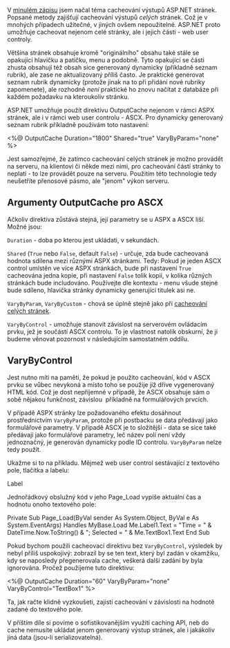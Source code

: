 <!-- dcterms:identifier = aspnetcz#6 -->
<!-- dcterms:title = ASP.NET caching pro mírně pokročilé: Ukládání částí stránky -->
<!-- dcterms:abstract = V minulém zápisu jsem načal téma cacheování výstupů ASP.NET stránek. Popsané metody zajišťují cacheování výstupů celých stránek. Což je v mnohých případech užitečné, v jiných ovšem nepoužitelné. ASP.NET proto umožňuje cacheovat nejenom celé stránky, ale i jejich části - web user controly. -->
<!-- np9:categoryId = 1 -->
<!-- x4w:category = Tipy, triky -->
<!-- np9:authorId = 1 -->
<!-- np9:authorEmail = michal.valasek@altairis.cz -->
<!-- dcterms:creator = Michal Altair Valášek -->
<!-- dcterms:created = 2005-01-06T06:40:36.86+01:00 -->
<!-- dcterms:dateAccepted = 2005-01-06T06:40:36.86+01:00 -->

V [minulém zápisu](/entry/article-20050105.aspx) jsem načal téma cacheování výstupů ASP.NET stránek. Popsané metody zajišťují cacheování výstupů <em>celých</em> stránek. Což je v mnohých případech užitečné, v jiných ovšem nepoužitelné. ASP.NET proto umožňuje cacheovat nejenom celé stránky, ale i jejich části - web user controly.

Většina stránek obsahuje kromě "originálního" obsahu také stále se opakující hlavičku a patičku, menu a podobně. Tyto opakující se části zhusta obsahují též obsah sice generovaný dynamicky (příkladně seznam rubrik), ale zase ne aktualizovaný příliš často. Je praktické generovat seznam rubrik dynamicky (protože jinak na to při přidání nové rubriky zapomenete), ale rozhodně <em>není</em> praktické ho znovu načítat z databáze při každém požadavku na kteroukoliv stránku.

ASP.NET umožňuje použít direktivu OutputCache nejenom v rámci ASPX stránek, ale i v rámci web user controlu - ASCX. Pro dynamicky generovaný seznam rubrik příkladně používám toto nastavení:

<%@ OutputCache Duration="1800" Shared="true" VaryByParam="none" %>

Jest samozřejmé, že zatímco cacheování celých stránek je možno provádět na serveru, na klientovi či někde mezi nimi, pro cacheování částí stránky to neplatí - to lze provádět pouze na serveru. Použitím této technologie tedy neušetříte přenosové pásmo, ale "jenom" výkon serveru.
 <h2>Argumenty OutputCache pro ASCX</h2> 

Ačkoliv direktiva zůstává stejná, její parametry se u ASPX a ASCX liší. Možné jsou:

`Duration` - doba po kterou jest ukládati, v sekundách.

`Shared` (`True` nebo `False`, default `False`) - určuje, zda bude cacheovaná hodnota sdílena mezi různými ASPX stránkami. Tedy: Pokud je jeden ASCX control umístěn ve více ASPX stránkách, bude při nastavení `True` cacheována jedna kopie, při nastavení `False` tolik kopií, v kolika různých stránkách bude includováno. Používejte dle kontextu - menu všude stejné bude sdíleno, hlavička stránky dynamicky generující titulek asi ne.

`VaryByParam`, `VaryByCustom` - chová se úplně stejně jako při [cacheování celých stránek](/entry/article-20050105.aspx).

`VaryByControl` - umožňuje stanovit závislost na serverovém ovládacím prvku, jež je součástí ASCX controlu. To je vlastnost natolik obskurní, že jí budeme věnovat pozornost v následujícím samostatném oddílu.
 <h2>VaryByControl</h2> 

Jest nutno míti na paměti, že pokud je použito cacheování, kód v ASCX prvku se vůbec nevykoná a místo toho se použije již dříve vygenerovaný HTML kód. Což je dost nepříjemné v případě, že ASCX obsahuje sám o sobě nějakou funkčnost, závislou  příkladně na formulářových prvcích.

V případě ASPX stránky lze požadovaného efektu dosáhnout prostřednictvím `VaryByParam`, protože při postbacku se data předávají jako formulářové parametry. V případě ASCX je to složitější - data se sice také předávají jako formulářové parametry, leč název polí není vždy jednoznačný, je generován dynamicky podle ID controlu. `VaryByParam` nelze tedy použít.

Ukažme si to na příkladu. Mějmež web user control sestávající z textového pole, tlačítka a labelu:

<p> <asp:textbox id="TextBox1" runat="server"></asp:textbox> <asp:button id="Button1" runat="server" text="Button"></asp:button> </p> <p> <asp:label id="Label1" runat="server">Label</asp:label> </p> 

Jednořádkový obslužný kód v jeho Page_Load vypíše aktuální čas a hodnotu onoho textového pole:

Private Sub Page_Load(ByVal sender As System.Object, ByVal e As System.EventArgs) Handles MyBase.Load Me.Label1.Text = "Time = " & DateTime.Now.ToString() & "; Selected = " & Me.TextBox1.Text End Sub

Pokud bychom použili cacheovací direktivu bez `VaryByControl`, výsledek by nebyl příliš uspokojivý: zobrazil by se ten text, který byl zadán v okamžiku, kdy se naposledy přegenerovala cache, veškerá další zadání by byla ignorována. Pročež použijeme tuto direktivu:

<%@ OutputCache Duration="60" VaryByParam="none" VaryByControl="TextBox1" %>

Ta, jak račte klidně vyzkoušeti, zajistí cacheování v závislosti na hodnotě zadané do textového pole.

V příštím díle si povíme o sofistikovanějším využití caching API, neb do cache nemusíte ukládat jenom generovaný výstup stránek, ale i jakákoliv jiná data (jsou-li serializovatelná).